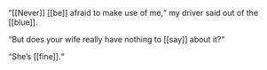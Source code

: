 “[[Never]] [[be]] afraid to make use of me,“ my driver said out of the [[blue]].

“But does your wife really have nothing to [[say]] about it?“

“She’s [[fine]].“